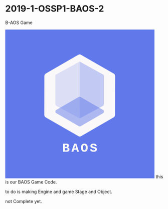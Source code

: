 # 2019-1-OSSP1-BAOS-2
B-AOS Game

![BAOSTEAMLOGO](./client/BAOSTEAMLOGO.png)
this is our BAOS Game Code.

to do is making Engine and game Stage and Object.

not Complete yet.
